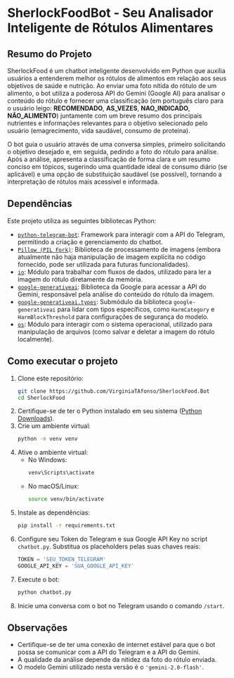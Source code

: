 # SherlockFoodBot - Seu Analisador Inteligente de Rótulos Alimentares

## Resumo do Projeto

SherlockFood é um chatbot inteligente desenvolvido em Python que auxilia usuários a entenderem melhor os rótulos de alimentos em relação aos seus objetivos de saúde e nutrição. Ao enviar uma foto nítida do rótulo de um alimento, o bot utiliza a poderosa API do Gemini (Google AI) para analisar o conteúdo do rótulo e fornecer uma classificação (em português claro para o usuário leigo: **RECOMENDADO**, **AS_VEZES**, **NAO_INDICADO**, **NÃO_ALIMENTO**) juntamente com um breve resumo dos principais nutrientes e informações relevantes para o objetivo selecionado pelo usuário (emagrecimento, vida saudável, consumo de proteína).

O bot guia o usuário através de uma conversa simples, primeiro solicitando o objetivo desejado e, em seguida, pedindo a foto do rótulo para análise. Após a análise, apresenta a classificação de forma clara e um resumo conciso em tópicos, sugerindo uma quantidade ideal de consumo diário (se aplicável) e uma opção de substituição saudável (se possível), tornando a interpretação de rótulos mais acessível e informada.

## Dependências

Este projeto utiliza as seguintes bibliotecas Python:

* [`python-telegram-bot`](https://github.com/python-telegram-bot/python-telegram-bot): Framework para interagir com a API do Telegram, permitindo a criação e gerenciamento do chatbot.
* [`Pillow (PIL Fork)`](https://pypi.org/project/Pillow/): Biblioteca de processamento de imagens (embora atualmente não haja manipulação de imagem explícita no código fornecido, pode ser utilizada para futuras funcionalidades).
* [`io`](https://docs.python.org/3/library/io.html): Módulo para trabalhar com fluxos de dados, utilizado para ler a imagem do rótulo diretamente da memória.
* [`google-generativeai`](https://ai.google.dev/docs/reference/rest): Biblioteca da Google para acessar a API do Gemini, responsável pela análise do conteúdo do rótulo da imagem.
* [`google-generativeai.types`](https://ai.google.dev/docs/reference/rest/client-libraries): Submódulo da biblioteca `google-generativeai` para lidar com tipos específicos, como `HarmCategory` e `HarmBlockThreshold` para configurações de segurança do modelo.
* [`os`](https://docs.python.org/3/library/os.html): Módulo para interagir com o sistema operacional, utilizado para manipulação de arquivos (como salvar e deletar a imagem do rótulo localmente).

## Como executar o projeto

1.  Clone este repositório:
    ```bash
    git clone https://github.com/VirginiaTAfonso/SherlockFood.Bot
    cd SherlockFood
    ```
2.  Certifique-se de ter o Python instalado em seu sistema ([Python Downloads](https://www.python.org/downloads/)).
3.  Crie um ambiente virtual:
    ```bash
    python -m venv venv
    ```
4.  Ative o ambiente virtual:
    * No Windows:
        ```bash
        venv\Scripts\activate
        ```
    * No macOS/Linux:
        ```bash
        source venv/bin/activate
        ```
5.  Instale as dependências:
    ```bash
    pip install -r requirements.txt
    ```
6.  Configure seu Token do Telegram e sua Google API Key no script `chatbot.py`. Substitua os placeholders pelas suas chaves reais:
    ```python
    TOKEN = 'SEU_TOKEN_TELEGRAM'
    GOOGLE_API_KEY = 'SUA_GOOGLE_API_KEY'
    ```
7.  Execute o bot:
    ```bash
    python chatbot.py
    ```
8.  Inicie uma conversa com o bot no Telegram usando o comando `/start`.

## Observações

* Certifique-se de ter uma conexão de internet estável para que o bot possa se comunicar com a API do Telegram e a API do Gemini.
* A qualidade da análise depende da nitidez da foto do rótulo enviada.
* O modelo Gemini utilizado nesta versão é o `'gemini-2.0-flash'`.
